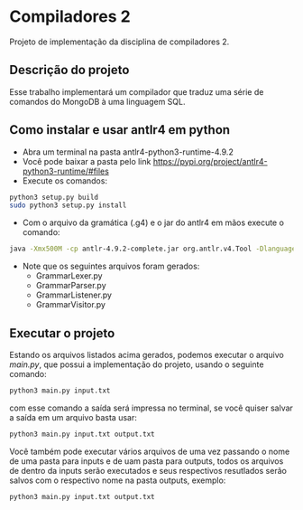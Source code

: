 # Compiladores 2
Projeto de implementação da disciplina de compiladores 2.

## Descrição do projeto
Esse trabalho implementará um compilador que traduz uma série de comandos do MongoDB
à uma linguagem SQL.

## Como instalar e usar antlr4 em python
- Abra um terminal na pasta antlr4-python3-runtime-4.9.2
- Você pode baixar a pasta pelo link https://pypi.org/project/antlr4-python3-runtime/#files
- Execute os comandos:
```bash
python3 setup.py build
sudo python3 setup.py install
```
- Com o arquivo da gramática (.g4) e o jar do antlr4 em mãos execute o comando:

```bash
java -Xmx500M -cp antlr-4.9.2-complete.jar org.antlr.v4.Tool -Dlanguage=Python3 -visitor -no-listener grammar/Grammar.g4
```

- Note que os seguintes arquivos foram gerados:
  - GrammarLexer.py
  - GrammarParser.py
  - GrammarListener.py
  - GrammarVisitor.py

## Executar o projeto

Estando os arquivos listados acima gerados, podemos executar o arquivo _main.py_, que possui a implementação do projeto, usando o seguinte comando:

```bash
python3 main.py input.txt
```

com esse comando a saída será impressa no terminal, se você quiser salvar a saída em um arquivo basta usar:

```bash
python3 main.py input.txt output.txt
```

Você também pode executar vários arquivos de uma vez passando o nome de uma pasta para inputs e de uam pasta para outputs, todos os arquivos de dentro da inputs serão executados e seus respectivos resutlados serão salvos com o respectivo nome na pasta outputs, exemplo:

```bash
python3 main.py input.txt output.txt
```
